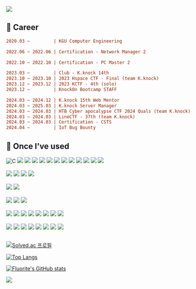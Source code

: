<div align=left>
  <img src="https://capsule-render.vercel.app/api?type=waving&height=300&color=00f0e0&text=Welcome%20:)" />

## 🌱 Career
```diff
2020.03 ~         | KGU Computer Engineering

2022.06 ~ 2022.06 | Certification - Network Manager 2

2022.10 ~ 2022.10 | Certification - PC Master 2

2023.03 ~         | Club - K.knock 14th
2023.10 ~ 2023.10 | 2023 Hspace CTF - Final (team K.knock)
2023.12 ~ 2023.12 | 2023 KCTF - 4th (solo)
2023.12 ~         | KnockOn Bootcamp STAFF

2024.03 ~ 2024.12 | K.knock 15th Web Mentor
2024.03 ~ 2025.03 | K.knock Server Manager
2024.03 ~ 2024.03 | HTB Cyber apocalypse CTF 2024 Quals (team K.knock)
2024.03 ~ 2024.03 | LineCTF - 37th (team K.knock)
2024.03 ~ 2024.03 | Certification - CSTS
2024.04 ~         | IoT Bug Bounty
```



## 🔨 Once I've used
![C](https://img.shields.io/badge/C-00599C?style=for-the-badge&logo=c&logoColor=white)
<img src="https://img.shields.io/badge/Java-ED8B00?style=for-the-badge&logo=openjdk&logoColor=white">
<img src="https://img.shields.io/badge/python-3776AB?style=for-the-badge&logo=python&logoColor=white">
<img src="https://img.shields.io/badge/javascript-F7DF1E?style=for-the-badge&logo=javascript&logoColor=black"> 
<img src="https://img.shields.io/badge/PHP-777BB4?style=for-the-badge&logo=php&logoColor=white">
<img src="https://img.shields.io/badge/Node.js-43853D?style=for-the-badge&logo=node.js&logoColor=white">
<img src="https://img.shields.io/badge/CSS-239120?&style=for-the-badge&logo=css3&logoColor=white">
<img src="https://img.shields.io/badge/React-20232A?style=for-the-badge&logo=react&logoColor=61DAFB">
<img src="https://img.shields.io/badge/Svelte-4A4A55?style=for-the-badge&logo=svelte&logoColor=FF3E00">
<img src="https://img.shields.io/badge/Spring-6DB33F?style=for-the-badge&logo=spring&logoColor=white">
<img src="https://img.shields.io/badge/Spring Boot-6DB33F?style=for-the-badge&logo=spring boot&logoColor=white">
<img src="https://img.shields.io/badge/Flask-000000?style=for-the-badge&logo=flask&logoColor=white">
<img src="https://img.shields.io/badge/Bootstrap-563D7C?style=for-the-badge&logo=bootstrap&logoColor=white">
<br><br>
<img src="https://img.shields.io/badge/MySQL-00000F?style=for-the-badge&logo=mysql&logoColor=white">
<img src="https://img.shields.io/badge/PostgreSQL-316192?style=for-the-badge&logo=postgresql&logoColor=white">
<img src="https://img.shields.io/badge/MongoDB-4EA94B?style=for-the-badge&logo=mongodb&logoColor=white">
<img src="https://img.shields.io/badge/SQLite-07405E?style=for-the-badge&logo=sqlite&logoColor=white">
<br><br>
<img src="https://img.shields.io/badge/Microsoft_Azure-0089D6?style=for-the-badge&logo=microsoft-azure&logoColor=white">
<img src="https://img.shields.io/badge/Amazon_AWS-FF9900?style=for-the-badge&logo=amazonaws&logoColor=white">
<br><br>
<img src="https://img.shields.io/badge/Bitcoin-000000?style=for-the-badge&logo=bitcoin&logoColor=white">
<img src="https://img.shields.io/badge/Ethereum-3C3C3D?logo=ethereum&logoColor=fff&style=for-the-badge">
<img src="https://img.shields.io/badge/Web3.js-F16822?logo=web3dotjs&logoColor=fff&style=for-the-badge">
<br><br>
<img src="https://img.shields.io/badge/Eclipse-2C2255?style=for-the-badge&logo=eclipse&logoColor=white">
<img src="https://img.shields.io/badge/IntelliJ_IDEA-000000.svg?style=for-the-badge&logo=intellij-idea&logoColor=white">
<img src="https://img.shields.io/badge/NeoVim-%2357A143.svg?&style=for-the-badge&logo=neovim&logoColor=white">
<img src="https://img.shields.io/badge/PyCharm-000000.svg?&style=for-the-badge&logo=PyCharm&logoColor=white">
<img src="https://img.shields.io/badge/Visual_Studio_Code-0078D4?style=for-the-badge&logo=visual%20studio%20code&logoColor=white">
<img src="https://img.shields.io/badge/sublime_text-%23575757.svg?&style=for-the-badge&logo=sublime-text&logoColor=important">
<img src="https://img.shields.io/badge/VIM-%2311AB00.svg?&style=for-the-badge&logo=vim&logoColor=white">
<img src="https://img.shields.io/badge/Visual_Studio-5C2D91?style=for-the-badge&logo=visual%20studio&logoColor=white">
<br><br>
<img src="https://img.shields.io/badge/json%20web%20tokens-323330?style=for-the-badge&logo=json-web-tokens&logoColor=pink">
<img src="https://img.shields.io/badge/npm-CB3837?style=for-the-badge&logo=npm&logoColor=white">
<img src="https://img.shields.io/badge/linux-FCC624?style=for-the-badge&logo=linux&logoColor=black"> 
<img src="https://img.shields.io/badge/docker-%230db7ed.svg?style=for-the-badge&logo=docker&logoColor=white">
<img src="https://img.shields.io/badge/Notion-%23000000.svg?style=for-the-badge&logo=notion&logoColor=white">
<img src="https://img.shields.io/badge/VMware-607078?logo=vmware&logoColor=white&style=for-the-badge">
<img src="https://img.shields.io/badge/VirtualBox-183A61?logo=virtualbox&logoColor=white&style=for-the-badge">
<img src="https://img.shields.io/badge/GIT-E44C30?style=for-the-badge&logo=git&logoColor=white">
<br>



##
[![Solved.ac
프로필](http://mazassumnida.wtf/api/v2/generate_badge?boj=qwertyou)](https://solved.ac/qwertyou)

[![Top Langs](https://github-readme-stats.vercel.app/api/top-langs/?username=qw3rtyou&layout=compact)](https://github.com/qw3rtyou/github-readme-stats)

[![Fluorite's GitHub stats](https://github-readme-stats.vercel.app/api?username=qw3rtyou)](https://github.com/anuraghazra/github-readme-stats)


<img src="https://capsule-render.vercel.app/api?type=waving&color=00f0e0&height=150&section=footer" />
</div>

